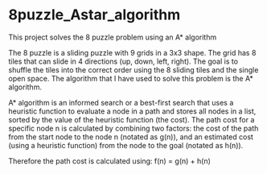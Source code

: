 # 8puzzle_Astar_algorithm
This project solves the 8 puzzle problem using an A* algorithm

The 8 puzzle is a sliding puzzle with 9 grids in a 3x3 shape. The grid has 8 tiles that can slide in 4 directions (up, down, left, right). The goal is to shuffle the tiles into the correct order using the 8 sliding tiles and the single open space. The algorithm that I have used to solve this problem is the A* algorithm.

A* algorithm is an informed search or a best-first search that uses a heuristic function to evaluate a node in a path and stores all nodes in a list, sorted by the value of the heuristic function (the cost).
The path cost for a specific node n is calculated by combining two factors: the cost of the path from the start node to the node n (notated as g(n)), and an estimated cost (using a heuristic function) from the node to the goal (notated as h(n)).

Therefore the path cost is calculated using:
f(n) = g(n) + h(n)
